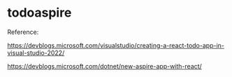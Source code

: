# todoaspire

Reference:

https://devblogs.microsoft.com/visualstudio/creating-a-react-todo-app-in-visual-studio-2022/

https://devblogs.microsoft.com/dotnet/new-aspire-app-with-react/